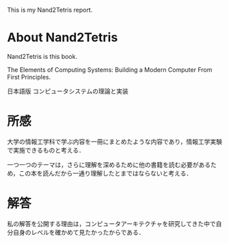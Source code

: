 This is my Nand2Tetris report.

# About Nand2Tetris
Nand2Tetris is this book.

The Elements of Computing Systems: Building a Modern Computer From First Principles.

日本語版
コンピュータシステムの理論と実装

# 所感
大学の情報工学科で学ぶ内容を一冊にまとめたような内容であり，情報工学実験で実施できるものと考える．

一つ一つのテーマは，さらに理解を深めるために他の書籍を読む必要があるため，この本を読んだから一通り理解したとまではならないと考える．

# 解答
私の解答を公開する理由は，コンピュータアーキテクチャを研究してきた中で自分自身のレベルを確かめて見たかったからである．

